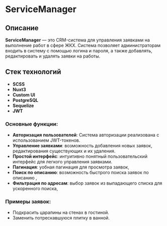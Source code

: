 # ServiceManager

## Описание

**ServiceManager** — это CRM-система для управления заявками на выполнение работ в сфере ЖКХ. Система позволяет администраторам входить в систему с помощью логина и пароля, а также добавлять, редактировать и удалять заявки на работы. 

## Стек технологий

- **SCSS**
- **Nuxt3**
- **Custom UI**
- **PostgreSQL**
- **Sequelize**
- **JWT**

### Основные функции:

- **Авторизация пользователей**: Система авторизации реализована с использованием JWT-токенов.
- **Управление заявками**: возможность добавления новых заявок, редактирования существующих и их удаления.
- **Простой интерфейс**: интуитивно понятный пользовательский интерфейс для легкого управления заявками.
- **Пагинация**: уобная пагинация для просмотра заявок,
- **Поиск по описанию**: возможность быстрого поиска заявок по описанию ,
- **Фильтрация по адресам**: выбор заявок из выпадающего списка для ускоренного поиска,

### Примеры заявок:

- Подкрасить царапины на стенах в гостиной.
- Заменить потрескавшуюся плитку в ванной.
